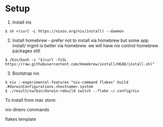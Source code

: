 # Setup

1. Install nix

```
$ sh <(curl -L https://nixos.org/nix/install) --daemon
```

2. Install homebrew - prefer not to install via homebrew but some app install/ mgmt is better via homebrew. we will have nix control homebrew packages still

```
$ /bin/bash -c "$(curl -fsSL https://raw.githubusercontent.com/Homebrew/install/HEAD/install.sh)"
```

3. Bootstrap nix

```
$ nix --experimental-features "nix-command flakes" build .#darwinConfigurations.<hostname>.system
$ ./result/sw/bin/darwin-rebuild switch --flake ~/.config/nix
```


To install from mac store:

nix-direnv commands

flakes template
